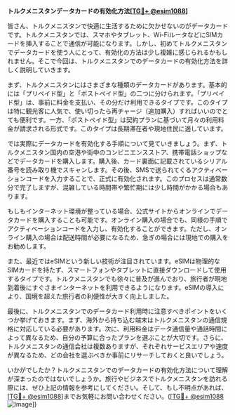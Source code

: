 **トルクメニスタンデータカードの有効化方法[[TG💪+ @esim1088](https://t.me/s/esim1088)]**

皆さん、トルクメニスタンで快適に生活するために欠かせないのがデータカードです。トルクメニスタンでは、スマホやタブレット、Wi-FiルータなどにSIMカードを挿入することで通信が可能になります。しかし、初めてトルクメニスタンでデータカードを使う人にとって、有効化の方法は少し複雑に感じられるかもしれません。そこで今回は、トルクメニスタンでのデータカードの有効化方法を詳しく説明していきます。

まず、トルクメニスタンにはさまざまな種類のデータカードがあります。基本的には「プリペイド型」と「ポストペイド型」の二つに分けられます。「プリペイド型」は、事前に料金を支払い、その分だけ利用できるタイプです。このタイプは特に観光客に人気で、使い切ったら再チャージ（追加購入）すればいいのでとても便利です。一方、「ポストペイド型」は契約プランに基づいて月々の利用料金が請求される形式です。このタイプは長期滞在者や現地住民に適しています。

では実際にデータカードを有効化する手順について見ていきましょう。まず、トルクメニスタン国内の空港や街中のコンビニエンスストア、携帯電話ショップなどでデータカードを購入します。購入後、カード裏面に記載されているシリアル番号を読み取り機でスキャンします。その後、SMSで送られてくるアクティベーションコードを入力することで、正式に有効化されます。このプロセスは通常数分で完了しますが、混雑している時間帯や繁忙期には少し時間がかかる場合もあります。

もしもインターネット環境が整っている場合、公式サイトからオンラインでデータカードを購入することも可能です。オンライン購入の場合でも、同様の手順でアクティベーションコードを入力し、有効化することができます。ただし、オンライン購入の場合は配送時間が必要になるため、急ぎの場合には現地での購入をお勧めします。

また、最近ではeSIMという新しい技術が注目されています。eSIMは物理的なSIMカードを持たず、スマートフォンやタブレットに直接ダウンロードして使用するタイプです。トルクメニスタンでも徐々に普及が進んでおり、旅行者が現地到着後にすぐさまインターネットを利用できるようになります。eSIMの導入により、国境を超えた旅行者の利便性が大きく向上しました。

最後に、トルクメニスタンでのデータカード利用時に注意すべきポイントをいくつか挙げておきます。まず、海外から持ち込む端末はトルクメニスタンの通信規格に対応している必要があります。次に、利用料金はデータ通信量や通話時間によって異なるため、自分の予算に合ったプランを選ぶことが大切です。さらに、トルクメニスタンの通信会社は複数ありますが、それぞれサービスエリアや速度が異なるため、どの会社を選ぶべきか事前にリサーチしておくと良いでしょう。

いかがでしたか？トルクメニスタンでのデータカードの有効化方法について理解が深まったのではないでしょうか。旅行やビジネスでトルクメニスタンを訪れる際には、ぜひ上記の情報を参考にしてください。そして、もし不明点があれば、[[TG💪+ @esim1088](https://t.me/s/esim1088)]までお気軽にお問い合わせください。([[TG💪+ @esim1088](https://t.me/s/esim1088) ![Image](https://i.postimg.cc/Y0z9fWf4/image.png)])